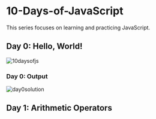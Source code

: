 # 10-Days-of-JavaScript
This series focuses on learning and practicing JavaScript.

## Day 0: Hello, World!
![10daysofjs](https://user-images.githubusercontent.com/97106063/154037512-66ac0977-ffb0-41f7-be13-2b76b127c043.png)
### Day 0: Output
![day0solution](https://user-images.githubusercontent.com/97106063/154037893-f37c3e3d-b18a-4288-a437-20d36244fd75.png)

## Day 1: Arithmetic Operators
